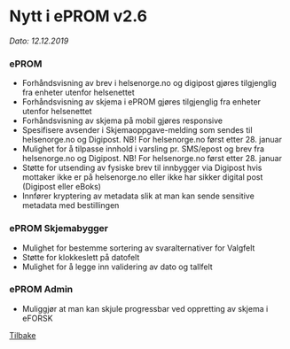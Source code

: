 # Nytt i ePROM v2.6
*Dato: 12.12.2019*

### ePROM
* Forhåndsvisning av brev i helsenorge.no og digipost gjøres tilgjenglig fra enheter utenfor helsenettet
* Forhåndsvisning av skjema i ePROM gjøres tilgjenglig fra enheter utenfor helsenettet
* Forhåndsvisning av skjema på mobil gjøres responsive
* Spesifisere avsender i Skjemaoppgave-melding som sendes til helsenorge.no og Digipost. NB! For helsenorge.no først etter 28. januar
*	Mulighet for å tilpasse innhold i varsling pr. SMS/epost og brev fra helsenorge.no og Digipost. NB! For helsenorge.no først etter 28. januar
*	Støtte for utsending av fysiske brev til innbygger via Digipost hvis mottaker ikke er på helsenorge.no eller ikke har sikker digital post (Digipost eller eBoks) 
* Innfører kryptering av metadata slik at man kan sende sensitive metadata med bestillingen

### ePROM Skjemabygger
*	Mulighet for bestemme sortering av svaralternativer for Valgfelt
*	Støtte for klokkeslett på datofelt
*	Mulighet for å legge inn validering av dato og tallfelt 

### ePROM Admin
*	Muliggjør at man kan skjule progressbar ved oppretting av skjema i eFORSK

[Tilbake](./Releaselist)
